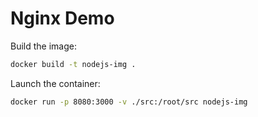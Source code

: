 # Nginx Demo

Build the image:
```bash
docker build -t nodejs-img .
```

Launch the container:
```bash
docker run -p 8080:3000 -v ./src:/root/src nodejs-img
```

